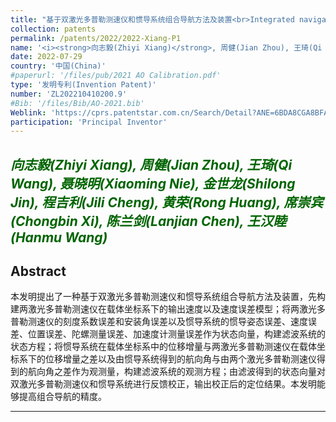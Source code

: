 ```yaml
---
title: "基于双激光多普勒测速仪和惯导系统组合导航方法及装置<br>Integrated navigation method and device based on dual laser Doppler velocimeter and inertial navigation system"
collection: patents
permalink: /patents/2022/2022-Xiang-P1
name: '<i><strong>向志毅(Zhiyi Xiang)</strong>, 周健(Jian Zhou), 王琦(Qi Wang), 聂晓明(Xiaoming Nie), 金世龙(Shilong Jin), 程吉利(Jili Cheng), 黄荣(Rong Huang), 席崇宾(Chongbin Xi), 陈兰剑(Lanjian Chen), 王汉睦(Hanmu Wang)</i>'
date: 2022-07-29
country: '中国(China)'
#paperurl: '/files/pub/2021 AO Calibration.pdf'
type: '发明专利(Invention Patent)'
number: 'ZL202210410200.9'
#Bib: '/files/Bib/AO-2021.bib'
Weblink: 'https://cprs.patentstar.com.cn/Search/Detail?ANE=6BDA8CGA8BFA8CEA9DFA3DAA9HDF8AHA9IHG9FDB2BBA9DIC'
participation: 'Principal Inventor'
---
```


<font color="#006400"><i><strong>向志毅(Zhiyi Xiang)</strong>, 周健(Jian Zhou), 王琦(Qi Wang), 聂晓明(Xiaoming Nie), 金世龙(Shilong Jin), 程吉利(Jili Cheng), 黄荣(Rong Huang), 席崇宾(Chongbin Xi), 陈兰剑(Lanjian Chen), 王汉睦(Hanmu Wang)</i></font>
------

**Abstract**
------
本发明提出了一种基于双激光多普勒测速仪和惯导系统组合导航方法及装置，先构建两激光多普勒测速仪在载体坐标系下的输出速度以及速度误差模型；将两激光多普勒测速仪的刻度系数误差和安装角误差以及惯导系统的惯导姿态误差、速度误差、位置误差、陀螺测量误差、加速度计测量误差作为状态向量，构建滤波系统的状态方程；将惯导系统在载体坐标系中的位移增量与两激光多普勒测速仪在载体坐标系下的位移增量之差以及由惯导系统得到的航向角与由两个激光多普勒测速仪得到的航向角之差作为观测量，构建滤波系统的观测方程；由滤波得到的状态向量对双激光多普勒测速仪和惯导系统进行反馈校正，输出校正后的定位结果。本发明能够提高组合导航的精度。

------